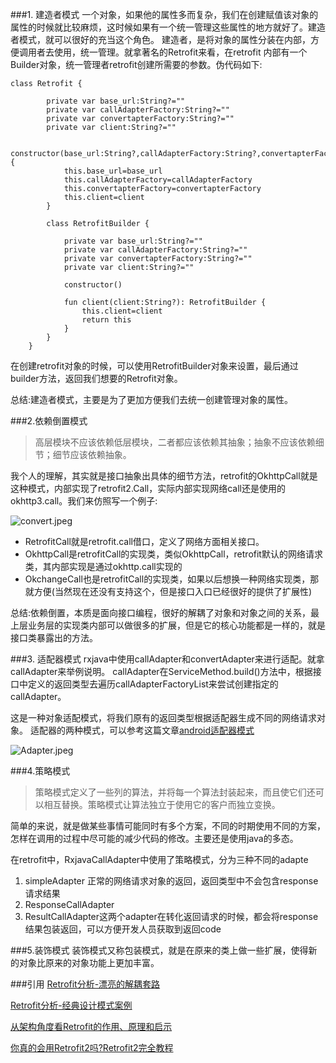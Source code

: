 ###1. 建造者模式
一个对象，如果他的属性多而复杂，我们在创建赋值该对象的属性的时候就比较麻烦，这时候如果有一个统一管理这些属性的地方就好了。建造者模式，就可以很好的充当这个角色。
建造者，是将对象的属性分装在内部，方便调用者去使用，统一管理。就拿著名的Retrofit来看，在retrofit 内部有一个Builder对象，统一管理者retrofit创建所需要的参数。伪代码如下:

    class Retrofit {

		    private var base_url:String?=""
		    private var callAdapterFactory:String?=""
		    private var convertapterFactory:String?=""
		    private var client:String?=""

		    constructor(base_url:String?,callAdapterFactory:String?,convertapterFactory:String?,client:String?){
		        this.base_url=base_url
		        this.callAdapterFactory=callAdapterFactory
		        this.convertapterFactory=convertapterFactory
		        this.client=client
		    }

		    class RetrofitBuilder {

		        private var base_url:String?=""
		        private var callAdapterFactory:String?=""
		        private var convertapterFactory:String?=""
		        private var client:String?=""

		        constructor()

		        fun client(client:String?): RetrofitBuilder {
		            this.client=client
		            return this
		        }
		    }
		}

在创建retrofit对象的时候，可以使用RetrofitBuilder对象来设置，最后通过builder方法，返回我们想要的Retrofit对象。

总结:建造者模式，主要是为了更加方便我们去统一创建管理对象的属性。

###2.依赖倒置模式
>高层模块不应该依赖低层模块，二者都应该依赖其抽象；抽象不应该依赖细节；细节应该依赖抽象。

我个人的理解，其实就是接口抽象出具体的细节方法，retrofit的OkhttpCall就是这种模式，内部实现了retrofit2.Call，实际内部实现网络call还是使用的okhttp3.call。我们来仿照写一个例子:

![convert.jpeg](http://upload-images.jianshu.io/upload_images/1387450-a4665856ff2919bb.jpeg?imageMogr2/auto-orient/strip%7CimageView2/2/w/1240)

- RetrofitCall就是retrofit.call借口，定义了网络方面相关接口。
- OkhttpCall是retrofitCall的实现类，类似OkhttpCall，retrofit默认的网络请求类，其内部实现是通过okhttp.call实现的
- OkchangeCall也是retrofitCall的实现类，如果以后想换一种网络实现类，那就方便(当然现在还没有支持这个，但是接口入口已经很好的提供了扩展性)

总结:依赖倒置，本质是面向接口编程，很好的解耦了对象和对象之间的关系，最上层业务层的实现类内部可以做很多的扩展，但是它的核心功能都是一样的，就是接口类暴露出的方法。


###3. 适配器模式
rxjava中使用callAdapter和convertAdapter来进行适配。就拿callAdapter来举例说明。
callAdapter在ServiceMethod.build()方法中，根据接口中定义的返回类型去遍历callAdapterFactoryList来尝试创建指定的callAdapter。

这是一种对象适配模式，将我们原有的返回类型根据适配器生成不同的网络请求对象。
适配器的两种模式，可以参考这篇文章[android适配器模式](http://blog.qiji.tech/archives/5692)

![Adapter.jpeg](http://upload-images.jianshu.io/upload_images/1387450-b47b11502f097cd0.jpeg?imageMogr2/auto-orient/strip%7CimageView2/2/w/1240)

###4.策略模式

>策略模式定义了一些列的算法，并将每一个算法封装起来，而且使它们还可以相互替换。策略模式让算法独立于使用它的客户而独立变换。

简单的来说，就是做某些事情可能同时有多个方案，不同的时期使用不同的方案，怎样在调用的过程中尽可能的减少代码的修改。主要还是使用java的多态。

在retrofit中，RxjavaCallAdapter中使用了策略模式，分为三种不同的adapte
1. simpleAdapter
          正常的网络请求对象的返回，返回类型中不会包含response请求结果
2. ResponseCallAdapter
3. ResultCallAdapter这两个adapter在转化返回请求的时候，都会将response结果包装返回，可以方便开发人员获取到返回code



###5.装饰模式
装饰模式又称包装模式，就是在原来的类上做一些扩展，使得新的对象比原来的对象功能上更加丰富。








###引用
[Retrofit分析-漂亮的解耦套路](http://www.jianshu.com/p/45cb536be2f4)

[Retrofit分析-经典设计模式案例](http://www.jianshu.com/p/fb8d21978e38)

[从架构角度看Retrofit的作用、原理和启示](http://www.jianshu.com/p/f57b7cdb1c99)

[你真的会用Retrofit2吗?Retrofit2完全教程](http://www.jianshu.com/p/308f3c54abdd)

